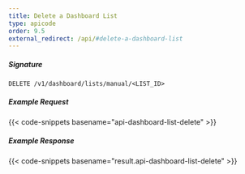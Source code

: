 ```yaml
---
title: Delete a Dashboard List
type: apicode
order: 9.5
external_redirect: /api/#delete-a-dashboard-list
---
```


##### Signature

`DELETE /v1/dashboard/lists/manual/<LIST_ID>`

##### Example Request

{{< code-snippets basename="api-dashboard-list-delete" >}}

##### Example Response

{{< code-snippets basename="result.api-dashboard-list-delete" >}}
